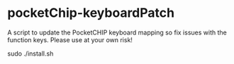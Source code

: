# pocketChip-keyboardPatch
A script to update the PocketCHIP keyboard mapping so fix issues with the function keys. Please use at your own risk!

sudo ./install.sh
